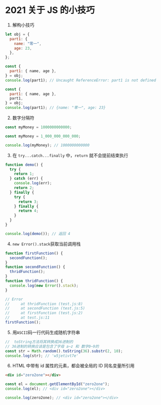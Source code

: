 # 2021 关于 JS 的小技巧

1. 解构小技巧

```js
let obj = {
  part1: {
    name: "零一",
    age: 23,
  },
};

const {
  part1: { name, age },
} = obj;
console.log(part1); // Uncaught ReferenceError: part1 is not defined

const {
  part1: { name, age },
  part1,
} = obj;
console.log(part1); // {name: "零一", age: 23}
```

2. 数字分隔符

```js
const myMoney = 1000000000000;

const myMoney = 1_000_000_000_000;

console.log(myMoney); // 1000000000000
```

3. 在 `try...catch...finally` 中，`return` 就不会提前结束执行

```js
function demo() {
  try {
    return 1;
  } catch (err) {
    console.log(err);
    return 2;
  } finally {
    try {
      return 3;
    } finally {
      return 4;
    }
  }
}

console.log(demo()); // 返回 4
```

4. `new Error().stack`获取当前调用栈

```js
function firstFunction() {
  secondFunction();
}
function secondFunction() {
  thridFunction();
}
function thridFunction() {
  console.log(new Error().stack);
}

// Error
//     at thridFunction (test.js:8)
//     at secondFunction (test.js:5)
//     at firstFunction (test.js:2)
//     at test.js:11
firstFunction();
```

5. 用`ASCII`码一行代码生成随机字符串

```js
//  toString方法将其转换成36进制的
// 36进制的转换应该是包含了字母 a~z 和 数字0~9的
const str = Math.random().toString(36).substr(2, 10);
console.log(str); // 'w5jetivt7e'
```

6. HTML 中带有 id 属性的元素，都会被全局的 ID 同名变量所引用

```html
<div id="zero2one"></div>
```

```js
const el = document.getElementById("zero2one");
console.log(el); // <div id="zero2one"></div>
```

```js
console.log(zero2one); // <div id="zero2one"></div>
```
